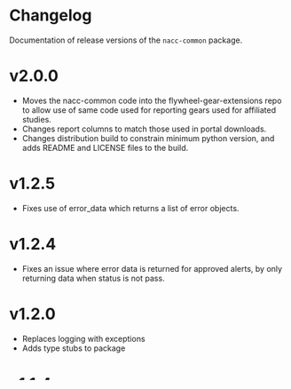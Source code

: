 # Changelog

Documentation of release versions of the `nacc-common` package.

# v2.0.0

* Moves the nacc-common code into the flywheel-gear-extensions repo to allow use of same code used for reporting gears used for affiliated studies.
* Changes report columns to match those used in portal downloads.
* Changes distribution build to constrain minimum python version, and adds README and LICENSE files to the build.

# v1.2.5

* Fixes use of error_data which returns a list of error objects.
  
# v1.2.4

* Fixes an issue where error data is returned for approved alerts, by only returning data when status is not pass.

# v1.2.0

* Replaces logging with exceptions
* Adds type stubs to package

# v1.1.4

* Moves package to separate repo.
* Adds status query method.

## Older

For previous releases, see [data-platform-demos](https://github.com/naccdata/data-platform-demos/releases).
